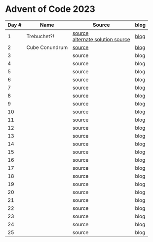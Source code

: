 # Advent of Code 2023

| Day # | Name            | Source                                                                                                                 | blog                      |
|-------|-----------------|------------------------------------------------------------------------------------------------------------------------|---------------------------|
| 1     | Trebuchet?!     | [source](src/advent_2023_clojure/day01.clj)<br/>[alternate solution source](src/advent_2023_clojure/day01_indexes.clj) | [blog](docs/day01.md)     |
| 2     | Cube Conundrum  | [source](src/advent_2023_clojure/day02.clj)                                                                            | [blog](docs/day02.md)     |
| 3     |                 | source                                                                                                                 | blog                      |
| 4     |                 | source                                                                                                                 | blog                      |
| 5     |                 | source                                                                                                                 | blog                      |
| 6     |                 | source                                                                                                                 | blog                      |
| 7     |                 | source                                                                                                                 | blog                      |
| 8     |                 | source                                                                                                                 | blog                      |
| 9     |                 | source                                                                                                                 | blog                      |
| 10    |                 | source                                                                                                                 | blog                      |
| 11    |                 | source                                                                                                                 | blog                      |
| 12    |                 | source                                                                                                                 | blog                      |
| 13    |                 | source                                                                                                                 | blog                      |
| 14    |                 | source                                                                                                                 | blog                      |
| 15    |                 | source                                                                                                                 | blog                      |
| 16    |                 | source                                                                                                                 | blog                      |
| 17    |                 | source                                                                                                                 | blog                      |
| 18    |                 | source                                                                                                                 | blog                      |
| 19    |                 | source                                                                                                                 | blog                      |
| 20    |                 | source                                                                                                                 | blog                      |
| 21    |                 | source                                                                                                                 | blog                      |
| 22    |                 | source                                                                                                                 | blog                      |
| 23    |                 | source                                                                                                                 | blog                      |
| 24    |                 | source                                                                                                                 | blog                      |
| 25    |                 | source                                                                                                                 | blog                      |
